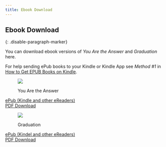 ```yaml
---
title: Ebook Download
---
```


## Ebook Download
{: .disable-paragraph-marker}

You can download ebook versions of *You Are the Answer* and *Graduation* here.

<p>
For help sending ePub books to your Kindle or Kindle App see <em>Method #1</em>
in <a target="_blank" href="https://kindlepreneur.com/epub-to-kindle/">How to Get EPUB Books on Kindle</a>.
</p>

<div class="ui items">
  <div class="item">
    <dir class="ui tiny image">
      <img src="/t/raj/public/img/raj/yaa-toc.jpg">
    </dir>
    <div class="content">
      <dir class="header">You Are the Answer</dir>
      <div class="description">
        <p>
        </p>
        <div class="ui horizontal list">
          <div class="item">
            <i class="tablet alternate icon"></i>
            <div class="content">
              <a class="header" href="https://s3.amazonaws.com/assets.christmind.info/nwffacim/books/yaa.epub">ePub (Kindle and other eReaders)</a>
            </div>
          </div>
          <div class="item">
            <i class="file pdf outline icon"></i>
            <div class="content">
              <a class="header" href="https://s3.amazonaws.com/assets.christmind.info/nwffacim/books/yaa.pdf">PDF Download</a>
            </div>
          </div>
        </div>
      </div>
    </div>
  </div>
  <div class="item">
    <dir class="ui tiny image">
      <img src="/t/raj/public/img/raj/grad-toc.jpg">
    </dir>
    <div class="content">
      <dir class="header">Graduation</dir>
      <div class="description">
        <p>
        </p>
        <div class="ui horizontal list"> 
          <div class="item">
            <i class="tablet alternate icon"></i>
            <div class="content">
              <a class="header" href="https://s3.amazonaws.com/assets.christmind.info/nwffacim/books/grad.epub">ePub (Kindel and other eReaders)</a>
            </div>
          </div>
          <div class="item">
            <i class="file pdf outline icon"></i>
            <div class="content">
              <a class="header" href="https://s3.amazonaws.com/assets.christmind.info/nwffacim/books/grad.pdf">PDF Download</a>
            </div>
          </div>
        </div>
      </div>
    </div>
  </div>
</div>
